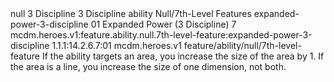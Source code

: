 <ability>
  <metadata>
    <class>null</class>
    <cost>3 Discipline</cost>
    <cost_amount>3</cost_amount>
    <cost_resource>Discipline</cost_resource>
    <feature_type>ability</feature_type>
    <file_dpath>Null/7th-Level Features</file_dpath>
    <item_id>expanded-power-3-discipline</item_id>
    <item_index>01</item_index>
    <item_name>Expanded Power (3 Discipline)</item_name>
    <level>7</level>
    <scc>mcdm.heroes.v1:feature.ability.null.7th-level-feature:expanded-power-3-discipline</scc>
    <scdc>1.1.1:14.2.6.7:01</scdc>
    <source>mcdm.heroes.v1</source>
    <type>feature/ability/null/7th-level-feature</type>
  </metadata>
  <effects>
    <effect type="mundane">If the ability targets an area, you increase the size of the area by 1. If the area is a line, you increase the size of one dimension, not both.</effect>
  </effects>
</ability>
